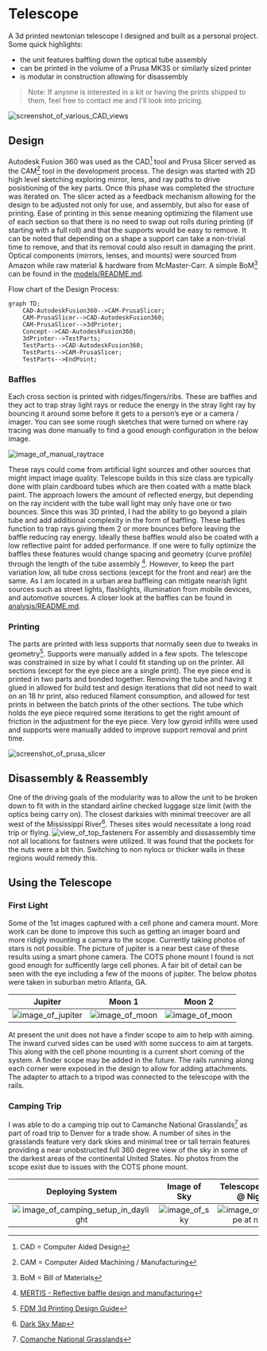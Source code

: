 # Telescope
A 3d printed newtonian telescope I designed and built as a personal project. 
Some quick highlights: 
-	the unit features baffling down the optical tube assembly
-	can be printed in the volume of a Prusa MK3S or similarly sized printer
-	is modular in construction allowing for disassembly

> Note: If anyone is interested in a kit or having the prints shipped to them, feel free to contact me and I'll look into pricing. 

![screenshot_of_various_CAD_views](images/cad_views.png)

## Design
Autodesk Fusion 360 was used as the CAD[^CAD] tool and Prusa Slicer served as the CAM[^CAM] tool in the development process. The design was started with 2D high level sketching exploring mirror, lens, and ray paths to drive posistioning of the key parts. Once this phase was completed the structure was iterated on. The slicer acted as a feedback mechanism allowing for the design to be adjusted not only for use, and assembly, but also for ease of printing. Ease of printing in this sense meaning optimizing the filament use of each section so that there is no need to swap out rolls during printing (if starting with a full roll) and that the supports would be easy to remove. It can be noted that depending on a shape a support can take a non-trivial time to remove, and that its removal could also result in damaging the print. Optical components (mirrors, lenses, and mounts) were sourced from Amazon while raw material & hardware from McMaster-Carr. A simple BoM[^BoM] can be found in the [models/README.md](models/README.md).

Flow chart of the Design Process:
```mermaid
graph TD;
    CAD-AutodeskFusion360-->CAM-PrusaSlicer;
    CAM-PrusaSlicer-->CAD-AutodeskFusion360;
    CAM-PrusaSlicer-->3dPrinter;
    Concept-->CAD-AutodeskFusion360;
    3dPrinter-->TestParts;
    TestParts-->CAD-AutodeskFusion360;
    TestParts-->CAM-PrusaSlicer;
    TestParts-->EndPoint;
```


### Baffles
Each cross section is printed with ridges/fingers/ribs. These are baffles and they act to trap stray light rays or reduce the energy in the stray light ray by bouncing it around some before it gets to a person’s eye or a camera / imager. You can see some rough sketches that were turned on where ray tracing was done manually to find a good enough configuration in the below image. 

![image_of_manual_raytrace](/images/ray-with-cad.png)

These rays could come from artificial light sources and other sources that might impact image quality. Telescope builds in this size class are typically done with plain cardboard tubes which are then coated with a matte black paint. The approach lowers the amount of reflected energy, but depending on the ray incident with the tube wall light may only have one or two bounces. Since this was 3D printed, I had the ability to go beyond a plain tube and add additional complexity in the form of baffling. These baffles function to trap rays giving them 2 or more bounces before leaving the baffle reducing ray energy. Ideally these baffles would also be coated with a low reflective paint for added performance. If one were to fully optimize the baffles these features would change spacing and geometry (curve profile) through the length of the tube assembly [^MERTIS]. However, to keep the part variation low, all tube cross sections (except for the front and rear) are the same. As I am located in a urban area baffleing can mitigate nearish light sources such as street lights, flashlights, illumination from mobile devices, and automotive sources. A closer look at the baffles can be found in [analysis/README.md](analysis/README.md).


### Printing
The parts are printed with less supports that normally seen due to tweaks in geometry[^FdmDesignGuide]. Supports were manually added in a few spots. The telescope was constrained in size by what I could fit standing up on the printer. All sections (except for the eye piece are a single print). The eye piece end is printed in two parts and bonded together.  Removing the tube and having it glued in allowed for build test and design iterations that did not need to wait on an 18 hr print, also reduced filament consumption, and allowed for test prints in between the batch prints of the other sections. The tube which holds the eye piece required some iterations to get the right amount of friction in the adjustment for the eye piece. 
Very low gyroid infills were used and supports were manually added to improve support removal and print time. 

![screenshot_of_prusa_slicer](/images/Screenshot_2023-09-21-155540.png)


## Disassembly & Reassembly 
One of the driving goals of the modularity was to allow the unit to be broken down to fit with in the standard airline checked luggage size limit (with the optics being carry on). The closest darksies with minimal treecover are all west of the Mississippi River[^DarkSkyMap]. Theses sites would necessitate a long road trip or flying. 
![view_of_top_fasteners](/images/view_showingTopFasteners.jpg)
For assembly and dissassembly time not all locations for fastners were utilized. It was found that the pockets for the nuts were a bit thin. Switching to non nylocs or thicker walls in these regions would remedy this. 



## Using the Telescope
### First Light
Some of the 1st images captured with a cell phone and camera mount. More work can be done to improve this such as getting an imager board and more ridigly mounting a camera to the scope. Currently taking photos of stars is not possible. The picture of jupiter is a near best case of these results using a smart phone camera. The COTS phone mount I found is not good enough for sufficently large cell phones. A fair bit of detail can be seen with the eye including a few of the moons of jupiter. The below photos were taken in suburban metro Atlanta, GA. 

| Jupiter | Moon 1 | Moon 2 |
| :---: | :---: | :---: |
| ![image_of_jupiter](/images/jupiter.jpg) | ![image_of_moon](/images/moon3.jpg) | ![image_of_moon](/images/moon2.jpg) |

At present the unit does not have a finder scope to aim to help with aiming. The inward curved sides can be used with some success to aim at targets. This along with the cell phone mounting is a current short coming of the system. A finder scope may be added in the future. The rails running along each corner were exposed in the design to allow for adding attachments. The adapter to attach to a tripod was connected to the telescope with the rails. 

### Camping Trip
I was able to do a camping trip out to Camanche National Grasslands[^Comanche] as part of road trip to Denver for a trade show. A number of sites in the grasslands feature very dark skies and minimal tree or tall terrain features providing a near unobstructed full 360 degree view of the sky in some of the darkest areas of the continental United States. No photos from the scope exist due to issues with the COTS phone mount. 

| Deploying System | Image of Sky | Telescope Setup @ Night |
| :---: | :---: | :---: |
| ![image_of_camping_setup_in_daylight](/images/camping1.jpg) | ![image_of_sky](/images/camping3.jpg) | ![image_of_telesope at night](/images/camping6.jpg) |

[^CAD]: CAD = Computer Aided Design 
[^CAM]: CAM = Computer Aided Machining / Manufacturing
[^BoM]: BoM = Bill of Materials
[^MERTIS]: [MERTIS - Reflective baffle design and manufacturing](https://www.nicoform.com/Images_Content/Site1/Files/Articles/MERTISReflectiveBaffleDesign.pdf)
[^DarkSkyMap]: [Dark Sky Map](https://www.darkskymap.com/)
[^Comanche]: [Comanche National Grasslands](https://www.fs.usda.gov/recarea/psicc/recarea/?recid=12409)
[^FdmDesignGuide]: [FDM 3d Printing Design Guide](https://www.hubs.com/knowledge-base/how-design-parts-fdm-3d-printing/)

